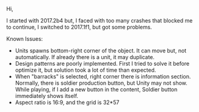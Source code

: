 Hi,

I started with 2017.2b4 but, I faced with too many crashes that blocked me to continue, I switched to 2017.1f1, but got some problems.

Known Issues:
- Units spawns bottom-right corner of the object. It can move but, not automatically. If already there is a unit, it may duplicate.
- Design patterns are poorly implemented. First I tried to solve it before optimize it, but solution took a lot of time than expected.
- When "barracks" is selected, right corner there is information section. Normally, there is soldier production button, but Unity may not show. While playing, if I add a new button in the content, Soldier button immediately shows itself.
- Aspect ratio is 16:9, and the grid is 32*57